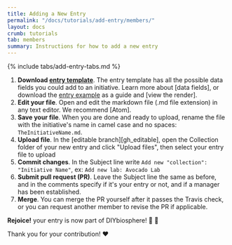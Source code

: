 ```yaml
---
title: Adding a New Entry
permalink: "/docs/tutorials/add-entry/members/"
layout: docs
crumb: tutorials
tab: members
summary: Instructions for how to add a new entry
---
```


{% include tabs/add-entry-tabs.md %}

1. **Download <a class="noelink" href="https://raw.githubusercontent.com/DIYbiosphere/sphere/master/docs/EntryTemplate.md" download>entry template</a>**. The entry template has all the possible data fields you could add to an initiative. Learn more about [data fields], or download the <a class="noelink" href="https://raw.githubusercontent.com/DIYbiosphere/sphere/master/docs/EntryExample.md" download>entry example</a> as a guide and [view the render].
2. **Edit your file**. Open and edit the markdown file (.md file extension) in any text editor. We recommend [Atom].
3. **Save your file**. When you are done and ready to upload, rename the file with the initiative's name in camel case and no spaces: `TheInitiativeName.md`.
4. **Upload file**. In the [editable branch][gh_editable], open the Collection folder of your new entry and click "Upload files", then select your entry file to upload
5. **Commit changes**. In the Subject line write `Add new "collection": "Initiative Name"`, ex: `Add new lab: Avocado Lab`
6. **Submit pull request (PR)**. Leave the Subject line the same as before, and in the comments specify if it's your entry or not, and if a manager has been established.
7. **Merge**. You can merge the PR yourself after it passes the Travis check, or you can request another member to revise the PR if applicable.

**Rejoice!** your entry is now part of DIYbiosphere! :clap: :clap:

Thank you for your contribution! :heart:
